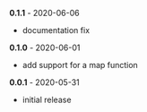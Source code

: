 **0.1.1** - 2020-06-06

- documentation fix

**0.1.0** - 2020-06-01

- add support for a map function

**0.0.1** - 2020-05-31

- initial release
